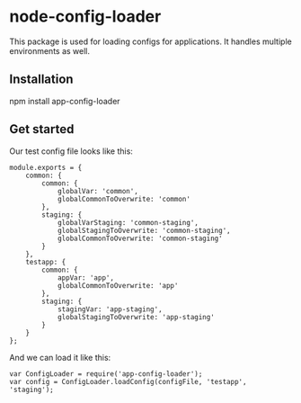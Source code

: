 # node-config-loader

This package is used for loading configs for applications. It handles multiple environments as well.

## Installation

npm install app-config-loader

## Get started

Our test config file looks like this:

```
module.exports = {
    common: {
        common: {
            globalVar: 'common',
            globalCommonToOverwrite: 'common'
        },
        staging: {
            globalVarStaging: 'common-staging',
            globalStagingToOverwrite: 'common-staging',
            globalCommonToOverwrite: 'common-staging'
        }
    },
    testapp: {
        common: {
            appVar: 'app',
            globalCommonToOverwrite: 'app'
        },
        staging: {
            stagingVar: 'app-staging',
            globalStagingToOverwrite: 'app-staging'
        }
    }
};
```

And we can load it like this:

```
var ConfigLoader = require('app-config-loader');
var config = ConfigLoader.loadConfig(configFile, 'testapp', 'staging');
```
